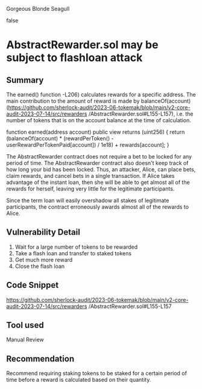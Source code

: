 Gorgeous Blonde Seagull

false

# AbstractRewarder.sol may be subject to flashloan attack
## Summary

The earned() function -L206) calculates rewards for a specific address. The main contribution to the amount of reward is made by balanceOf(account) (https://github.com/sherlock-audit/2023-06-tokemak/blob/main/v2-core-audit-2023-07-14/src/rewarders /AbstractRewarder.sol#L155-L157), i.e. the number of tokens that is on the account balance at the time of calculation.

function earned(address account) public view returns (uint256) {
     return (balanceOf(account) * (rewardPerToken() - userRewardPerTokenPaid[account]) / 1e18) + rewards[account];
}

The AbstractRewarder contract does not require a bet to be locked for any period of time. The AbstractRewarder contract also doesn't keep track of how long your bid has been locked. Thus, an attacker, Alice, can place bets, claim rewards, and cancel bets in a single transaction. If Alice takes advantage of the instant loan, then she will be able to get almost all of the rewards for herself, leaving very little for the legitimate participants.

Since the term loan will easily overshadow all stakes of legitimate participants, the contract erroneously awards almost all of the rewards to Alice.

## Vulnerability Detail

1. Wait for a large number of tokens to be rewarded
2. Take a flash loan and transfer to staked tokens
3. Get much more reward
4. Close the flash loan

## Code Snippet

https://github.com/sherlock-audit/2023-06-tokemak/blob/main/v2-core-audit-2023-07-14/src/rewarders /AbstractRewarder.sol#L155-L157

## Tool used

Manual Review

## Recommendation

Recommend requiring staking tokens to be staked for a certain period of time before a reward is calculated based on their quantity.
